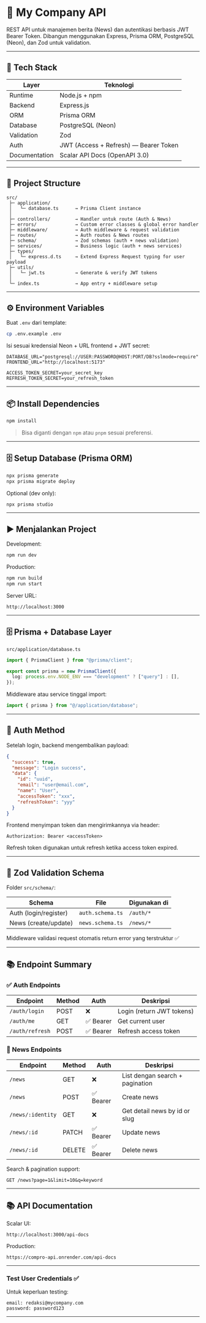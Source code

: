# 🏢 My Company API

REST API untuk manajemen berita (News) dan autentikasi berbasis JWT Bearer Token.
Dibangun menggunakan Express, Prisma ORM, PostgreSQL (Neon), dan Zod untuk validation.

---

## 🚀 Tech Stack

| Layer         | Teknologi                             |
| ------------- | ------------------------------------- |
| Runtime       | Node.js + npm                         |
| Backend       | Express.js                            |
| ORM           | Prisma ORM                            |
| Database      | PostgreSQL (Neon)                     |
| Validation    | Zod                                   |
| Auth          | JWT (Access + Refresh) — Bearer Token |
| Documentation | Scalar API Docs (OpenAPI 3.0)         |

---

## 📁 Project Structure

```
src/
 ├─ application/
 │   └─ database.ts      → Prisma Client instance
 │
 ├─ controllers/         → Handler untuk route (Auth & News)
 ├─ errors/              → Custom error classes & global error handler
 ├─ middleware/          → Auth middleware & request validation
 ├─ routes/              → Auth routes & News routes
 ├─ schema/              → Zod schemas (auth + news validation)
 ├─ services/            → Business logic (auth + news services)
 ├─ types/
 │   └─ express.d.ts     → Extend Express Request typing for user payload
 ├─ utils/
 │   └─ jwt.ts           → Generate & verify JWT tokens
 │
 └─ index.ts             → App entry + middleware setup
```

---

## ⚙️ Environment Variables

Buat `.env` dari template:

```sh
cp .env.example .env
```

Isi sesuai kredensial Neon + URL frontend + JWT secret:

```
DATABASE_URL="postgresql://USER:PASSWORD@HOST:PORT/DB?sslmode=require"
FRONTEND_URL="http://localhost:5173"

ACCESS_TOKEN_SECRET=your_secret_key
REFRESH_TOKEN_SECRET=your_refresh_token
```

---

## 📦 Install Dependencies

```sh
npm install
```

> Bisa diganti dengan `npm` atau `pnpm` sesuai preferensi.

---

## 🗄️ Setup Database (Prisma ORM)

```sh
npx prisma generate
npx prisma migrate deploy
```

Optional (dev only):

```sh
npx prisma studio
```

---

## ▶️ Menjalankan Project

Development:

```sh
npm run dev
```

Production:

```sh
npm run build
npm run start
```

Server URL:

```
http://localhost:3000
```

---

## 🗄️ Prisma + Database Layer

`src/application/database.ts`

```ts
import { PrismaClient } from "@prisma/client";

export const prisma = new PrismaClient({
  log: process.env.NODE_ENV === "development" ? ["query"] : [],
});
```

Middleware atau service tinggal import:

```ts
import { prisma } from "@/application/database";
```

---

## 🔐 Auth Method

Setelah login, backend mengembalikan payload:

```json
{
  "success": true,
  "message": "Login success",
  "data": {
    "id": "uuid",
    "email": "user@email.com",
    "name": "User",
    "accessToken": "xxx",
    "refreshToken": "yyy"
  }
}
```

Frontend menyimpan token dan mengirimkannya via header:

```
Authorization: Bearer <accessToken>
```

Refresh token digunakan untuk refresh ketika access token expired.

---

## 🧩 Zod Validation Schema

Folder `src/schema/`:

| Schema                | File             | Digunakan di |
| --------------------- | ---------------- | ------------ |
| Auth (login/register) | `auth.schema.ts` | `/auth/*`    |
| News (create/update)  | `news.schema.ts` | `/news/*`    |

Middleware validasi request otomatis return error yang terstruktur ✅

---

## 📚 Endpoint Summary

### ✅ Auth Endpoints

| Endpoint        | Method | Auth      | Deskripsi                 |
| --------------- | ------ | --------- | ------------------------- |
| `/auth/login`   | POST   | ❌        | Login (return JWT tokens) |
| `/auth/me`      | GET    | ✅ Bearer | Get current user          |
| `/auth/refresh` | POST   | ✅ Bearer | Refresh access token      |

### 📰 News Endpoints

| Endpoint          | Method | Auth      | Deskripsi                       |
| ----------------- | ------ | --------- | ------------------------------- |
| `/news`           | GET    | ❌        | List dengan search + pagination |
| `/news`           | POST   | ✅ Bearer | Create news                     |
| `/news/:identity` | GET    | ❌        | Get detail news by id or slug   |
| `/news/:id`       | PATCH  | ✅ Bearer | Update news                     |
| `/news/:id`       | DELETE | ✅ Bearer | Delete news                     |

Search & pagination support:

```
GET /news?page=1&limit=10&q=keyword
```

---

## 📚 API Documentation

Scalar UI:

```
http://localhost:3000/api-docs
```

Production:

```
https://compro-api.onrender.com/api-docs
```

---

### Test User Credentials ✅

Untuk keperluan testing:

```
email: redaksi@mycompany.com
password: password123
```

---
